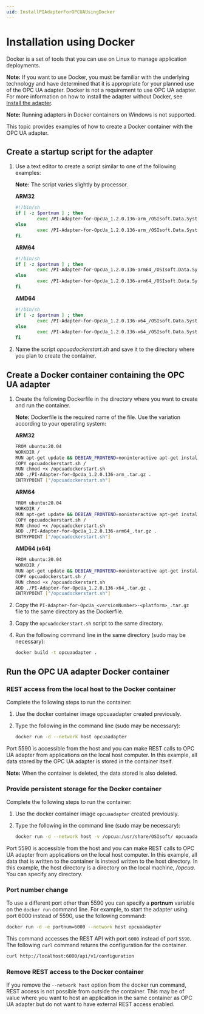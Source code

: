 ```yaml
---
uid: InstallPIAdapterForOPCUAUsingDocker
---
```


# Installation using Docker

Docker is a set of tools that you can use on Linux to manage application deployments.

**Note:** If you want to use Docker, you must be familiar with the underlying technology and have determined that it is appropriate for your planned use of the OPC UA adapter. Docker is not a requirement to use OPC UA adapter. For more information on how to install the adapter without Docker, see [Install the adapter](xref:InstallTheAdapter).

**Note:** Running adapters in Docker containers on Windows is not supported.

This topic provides examples of how to create a Docker container with the OPC UA adapter.

## Create a startup script for the adapter

1. Use a text editor to create a script similar to one of the following examples:

	**Note:** The script varies slightly by processor.

	**ARM32**

	```bash
	#!/bin/sh
	if [ -z $portnum ] ; then
			exec /PI-Adapter-for-OpcUa_1.2.0.136-arm_/OSIsoft.Data.System.Host
	else
			exec /PI-Adapter-for-OpcUa_1.2.0.136-arm_/OSIsoft.Data.System.Host --port:$portnum
	fi
	```

	**ARM64**

	```bash
	#!/bin/sh
	if [ -z $portnum ] ; then
			exec /PI-Adapter-for-OpcUa_1.2.0.136-arm64_/OSIsoft.Data.System.Host
	else
			exec /PI-Adapter-for-OpcUa_1.2.0.136-arm64_/OSIsoft.Data.System.Host --port:$portnum
	fi
	```

	**AMD64**

	```bash
	#!/bin/sh
	if [ -z $portnum ] ; then
			exec /PI-Adapter-for-OpcUa_1.2.0.136-x64_/OSIsoft.Data.System.Host
	else
			exec /PI-Adapter-for-OpcUa_1.2.0.136-x64_/OSIsoft.Data.System.Host --port:$portnum
	fi
	```

2. Name the script *opcuadockerstart.sh* and save it to the directory where you plan to create the container.

## Create a Docker container containing the OPC UA adapter

1. Create the following Dockerfile in the directory where you want to create and run the container.

	**Note:** Dockerfile is the required name of the file. Use the variation according to your operating system:

	**ARM32**

	```bash
	FROM ubuntu:20.04
	WORKDIR /
	RUN apt-get update && DEBIAN_FRONTEND=noninteractive apt-get install -y ca-certificates libicu66 libssl1.1
	COPY opcuadockerstart.sh /
	RUN chmod +x /opcuadockerstart.sh
	ADD ./PI-Adapter-for-OpcUa_1.2.0.136-arm_.tar.gz .
	ENTRYPOINT ["/opcuadockerstart.sh"]
	```

	**ARM64**

	```bash
	FROM ubuntu:20.04
	WORKDIR /
	RUN apt-get update && DEBIAN_FRONTEND=noninteractive apt-get install -y ca-certificates libicu66 libssl1.1
	COPY opcuadockerstart.sh /
	RUN chmod +x /opcuadockerstart.sh
	ADD ./PI-Adapter-for-OpcUa_1.2.0.136-arm64_.tar.gz .
	ENTRYPOINT ["/opcuadockerstart.sh"]
	```

	**AMD64 (x64)**

	```bash
	FROM ubuntu:20.04
	WORKDIR /
	RUN apt-get update && DEBIAN_FRONTEND=noninteractive apt-get install -y ca-certificates libicu66 libssl1.1
	COPY opcuadockerstart.sh /
	RUN chmod +x /opcuadockerstart.sh
	ADD ./PI-Adapter-for-OpcUa_1.2.0.136-x64_.tar.gz .
	ENTRYPOINT ["/opcuadockerstart.sh"]
	```

2. Copy the `PI-Adapter-for-OpcUa_<versionNumber>-<platform>_.tar.gz` file to the same directory as the Dockerfile.
3. Copy the `opcuadockerstart.sh` script to the same directory.
4. Run the following command line in the same directory (sudo may be necessary):

	```bash
	docker build -t opcuaadapter .
	```

## Run the OPC UA adapter Docker container

### REST access from the local host to the Docker container

Complete the following steps to run the container:

1. Use the docker container image opcuaadapter created previously.
2. Type the following in the command line (sudo may be necessary):

	```bash
	docker run -d --network host opcuaadapter
	```

Port 5590 is accessible from the host and you can make REST calls to OPC UA adapter from applications on the local host computer. In this example, all data stored by the OPC UA adapter is stored in the container itself.

**Note:** When the container is deleted, the data stored is also deleted.

### Provide persistent storage for the Docker container

Complete the following steps to run the container:

1. Use the docker container image `opcuaadapter` created previously.
2. Type the following in the command line (sudo may be necessary):

	```bash
	docker run -d --network host -v /opcua:/usr/share/OSIsoft/ opcuaadapter
	```

Port 5590 is accessible from the host and you can make REST calls to OPC UA adapter from applications on the local host computer. In this example, all data that is written to the container is instead written to the host directory. In this example, the host directory is a directory on the local machine, */opcua*. You can specify any directory.

### Port number change

To use a different port other than 5590 you can specify a **portnum** variable on the `docker run` command line. For example, to start the adapter using port 6000 instead of 5590, use the following command:

```bash
docker run -d -e portnum=6000 --network host opcuaadapter
```

This command accesses the REST API with port `6000` instead of port `5590`. The following `curl` command returns the configuration for the container.

```bash
curl http://localhost:6000/api/v1/configuration
```

### Remove REST access to the Docker container

If you remove the `--network host` option from the docker run command, REST access is not possible from outside the container. This may be of value where you want to host an application in the same container as OPC UA adapter but do not want to have external REST access enabled.
